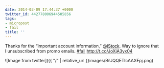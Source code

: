 ```yaml
---
date: 2014-03-09 17:44:37 +0000
twitter_id: 442778006944505856
tags:
- micropost
- fail
title: ''
---
```


Thanks for the “important account information,” [@iStock](https://twitter.com/iStock). Way to ignore that I unsubscribed from promo emails. [#fail](https://twitter.com/hashtag/fail) http://t.co/JoXjA3yx04

![Image from twitter]({{ "/" | relative_url  }}images/BiUQQETIcAAXFpj.png)
